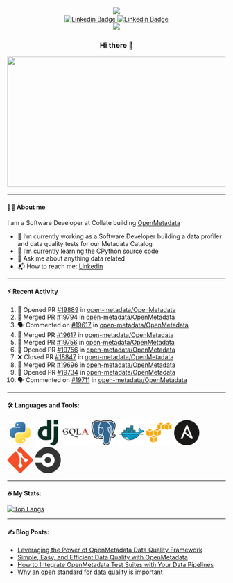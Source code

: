 <div id="header" align="center">
  <img src="https://media.giphy.com/media/5eLDrEaRGHegx2FeF2/giphy.gif" width="100"/>
</div>
<div id="badges" align="center">
  <a href="https://www.linkedin.com/in/teddycrepineau/">
    <img src="https://shields.io/badge/Linkedin-blue?logo=linkedin&logoColor=white&style=for-the-badge" alt="Linkedin Badge"/>
  </a>
  <a href="https://medium.com/@teddycrpineau">
    <img src="https://shields.io/badge/Medium-black?logo=medium&logoColor=white&style=for-the-badge" alt="Linkedin Badge"/>
  </a>
</div>
<div align="center">
  <img src="https://komarev.com/ghpvc/?username=TeddyCr&color=blue&style=flat-square" />
</div>

<h3 align="center">
Hi there 👋
</h3>
<div align="center">
  <img src="https://media.giphy.com/media/L8K62iTDkzGX6/giphy.gif" width="600" height="300"/>
</div>

---

#### :technologist: About me
I am a Software Developer at Collate building <a href="https://open-metadata.org"/>OpenMetadata</a>
- 🔭 I’m currently working as a Software Developer building a data profiler and data quality tests for our Metadata Catalog
- 🐍 I’m currently learning the CPython source code
- 💬 Ask me about anything data related
- 📬 How to reach me: [Linkedin](https://shields.io/badge/Linkedin-blue?logo=linkedin&logoColor=white&style=for-the-badge)

---

#### ⚡️ Recent Activity
<!--START_SECTION:activity-->
1. 💪 Opened PR [#19889](https://github.com/open-metadata/OpenMetadata/pull/19889) in [open-metadata/OpenMetadata](https://github.com/open-metadata/OpenMetadata)
2. 🎉 Merged PR [#19794](https://github.com/open-metadata/OpenMetadata/pull/19794) in [open-metadata/OpenMetadata](https://github.com/open-metadata/OpenMetadata)
3. 🗣 Commented on [#19617](https://github.com/open-metadata/OpenMetadata/pull/19617#issuecomment-2654019590) in [open-metadata/OpenMetadata](https://github.com/open-metadata/OpenMetadata)
4. 🎉 Merged PR [#19617](https://github.com/open-metadata/OpenMetadata/pull/19617) in [open-metadata/OpenMetadata](https://github.com/open-metadata/OpenMetadata)
5. 🎉 Merged PR [#19756](https://github.com/open-metadata/OpenMetadata/pull/19756) in [open-metadata/OpenMetadata](https://github.com/open-metadata/OpenMetadata)
6. 💪 Opened PR [#19756](https://github.com/open-metadata/OpenMetadata/pull/19756) in [open-metadata/OpenMetadata](https://github.com/open-metadata/OpenMetadata)
7. ❌ Closed PR [#18847](https://github.com/open-metadata/OpenMetadata/pull/18847) in [open-metadata/OpenMetadata](https://github.com/open-metadata/OpenMetadata)
8. 🎉 Merged PR [#19696](https://github.com/open-metadata/OpenMetadata/pull/19696) in [open-metadata/OpenMetadata](https://github.com/open-metadata/OpenMetadata)
9. 💪 Opened PR [#19734](https://github.com/open-metadata/OpenMetadata/pull/19734) in [open-metadata/OpenMetadata](https://github.com/open-metadata/OpenMetadata)
10. 🗣 Commented on [#19711](https://github.com/open-metadata/OpenMetadata/pull/19711#issuecomment-2648216953) in [open-metadata/OpenMetadata](https://github.com/open-metadata/OpenMetadata)
<!--END_SECTION:activity-->

---

#### :hammer_and_wrench: Languages and Tools:
<div>
   <img src="https://github.com/devicons/devicon/blob/master/icons/python/python-original.svg" width="60" height="60"/>
   <img src="https://github.com/devicons/devicon/blob/master/icons/django/django-plain.svg" width="60" height="60"/>
   <img src="https://github.com/devicons/devicon/blob/master/icons/sqlalchemy/sqlalchemy-original.svg" width="60" height="60"/>
   <img src="https://github.com/devicons/devicon/blob/master/icons/postgresql/postgresql-original.svg" width="60" height="60"/>
   <img src="https://github.com/devicons/devicon/blob/master/icons/docker/docker-original.svg" width="60" height="60"/>
   <img src="https://github.com/devicons/devicon/blob/master/icons/amazonwebservices/amazonwebservices-original.svg" width="60" height="60"/>
   <img src="https://github.com/devicons/devicon/blob/master/icons/ansible/ansible-original.svg" width="60" height="60"/>
   <img src="https://github.com/devicons/devicon/blob/master/icons/git/git-original.svg" width="60" height="60"/>
   <img src="https://github.com/devicons/devicon/blob/master/icons/circleci/circleci-plain.svg" width="60" height="60"/>
</div>

---

#### 🔥 My Stats:
[![Top Langs](https://github-readme-stats.vercel.app/api/top-langs/?username=TeddyCr&layout=compact&hide=javascript,html,css)](https://github.com/anuraghazra/github-readme-stats)

---

#### ✍️ Blog Posts:
<!-- BLOG-POST-LIST:START -->
- [Leveraging the Power of OpenMetadata Data Quality Framework](https://blog.open-metadata.org/leveraging-the-power-of-openmetadata-data-quality-framework-385ba2d8eaf?source=rss-16e0670af08f------2)
- [Simple, Easy, and Efficient Data Quality with OpenMetadata](https://blog.open-metadata.org/simple-easy-and-efficient-data-quality-with-openmetadata-1c4e7d329364?source=rss-16e0670af08f------2)
- [How to Integrate OpenMetadata Test Suites with Your Data Pipelines](https://blog.open-metadata.org/how-to-integrate-openmetadata-test-suites-with-your-data-pipelines-d83fb55fa494?source=rss-16e0670af08f------2)
- [Why an open standard for data quality is important](https://blog.open-metadata.org/why-are-we-building-a-data-quality-standard-1753fae87259?source=rss-16e0670af08f------2)
<!-- BLOG-POST-LIST:END -->
